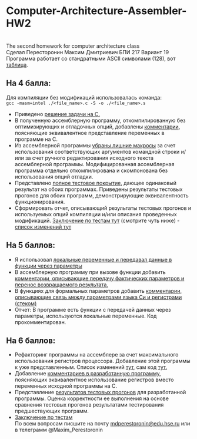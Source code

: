 # Computer-Architecture-Assembler-HW2
<br>The second homework for computer architecture class
<br>Сделал Пересторонин Максим Дмитриевич БПИ 217 Вариант 19
<br>Программа работает со стандратными ASCII символами (128), вот [таблица](https://github.com/mperestoronin/Computer-Architecture-Assembler-HW2/blob/main/photos/ascii.png).
## На 4 балла:
Для компиляции без модификаций использовалась команда:
<br>`gcc -masm=intel ./<file_name>.c -S -o ./<file_name>.s`
* Приведено [решение задачи на C.](https://github.com/mperestoronin/Computer-Architecture-Assembler-HW2/tree/main/CFiles)
* В полученную ассемблерную программу, откомпилированную без оптимизирующих и отладочных опций, добавлены [комментарии](https://github.com/mperestoronin/Computer-Architecture-Assembler-HW2/tree/main/Assembler_Original), поясняющие эквивалентное представление переменных в программе на C.
* Из ассемблерной программы [убраны лишние макросы](https://github.com/mperestoronin/Computer-Architecture-Assembler-HW2/tree/main/Assembler_Edited/for_4_%26_5_points) за счет использования соответствующих аргументов командной строки и/или за счет ручного редактирования исходного текста ассемблерной программы. Модифицированная ассемблерная программа отдельно откомпилирована
и скомпонована без использования опций отладки.
* Представлено [полное тестовое покрытие](https://github.com/mperestoronin/Computer-Architecture-Assembler-HW2/blob/main/Tests.md), дающее одинаковый результат
на обоих программах. Приведены результаты тестовых прогонов для обоих программ, демонстрирующие эквивалентность функционирования.
* Сформировать отчет, описывающий результаты тестовых прогонов и используемых опций компиляции и/или описания проведенных модификаций. [Заключение по тестам тут](https://github.com/mperestoronin/Computer-Architecture-Assembler-HW2/blob/main/Tests.md#%D0%B7%D0%B0%D0%BA%D0%BB%D1%8E%D1%87%D0%B5%D0%BD%D0%B8%D0%B5) (смотрите чуть ниже) - [список изменений тут](https://github.com/mperestoronin/Computer-Architecture-Assembler-HW2/blob/main/Assembler_Edited/for_4_%26_5_points/Edit_log.md)
## На 5 баллов:
* Я использовал [локальные переменные и передавал данные в функции через параметры](https://github.com/mperestoronin/Computer-Architecture-Assembler-HW2/tree/main/CFiles)
* В ассемблерную программу при вызове функции добавить [комментарии, описывающие передачу фактических параметров и перенос возвращаемого результата.](https://github.com/mperestoronin/Computer-Architecture-Assembler-HW2/blob/main/Assembler_Edited/for_4_%26_5_points/main_edited.s)
* В функциях для формальных параметров добавить [комментарии, описывающие связь между параметрами языка Си и регистрами (стеком)](https://github.com/mperestoronin/Computer-Architecture-Assembler-HW2/tree/main/Assembler_Edited/for_4_%26_5_points)
* Отчет: В программе есть функции с передачей данных через параметры, используются локальные переменные. Код прокомментирован.
## На 6 баллов:
* Рефакторинг программы на ассемблере за счет максимального использования регистров процессора. Добавление этой программы к уже представленным. Список изменений [тут](https://github.com/mperestoronin/Computer-Architecture-Assembler-HW2/blob/main/Assembler_Edited/for_6_points/ChangeLog.md), сам код [тут.](https://github.com/mperestoronin/Computer-Architecture-Assembler-HW2/tree/main/Assembler_Edited/for_6_points)
* Добавление [комментариев в разработанную программу](https://github.com/mperestoronin/Computer-Architecture-Assembler/tree/main/Assembler_edited/for_6_points), поясняющих эквивалентное использование регистров вместо переменных исходной программы на C.
* Представление [результатов тестовых прогонов](https://github.com/mperestoronin/Computer-Architecture-Assembler-HW2/blob/main/Tests.md) для разработанной программы. Оценка корректности ее выполнения на основе сравнения тестовых прогонов результатами тестирования предшествующих программ.
* [Заключение по тестам](https://github.com/mperestoronin/Computer-Architecture-Assembler-HW2/blob/main/Tests.md#%D0%B7%D0%B0%D0%BA%D0%BB%D1%8E%D1%87%D0%B5%D0%BD%D0%B8%D0%B5)
<br>По всем вопросам писшите на почту mdperestoronin@edu.hse.ru или в телеграмм @Maxim_Perestoronin
